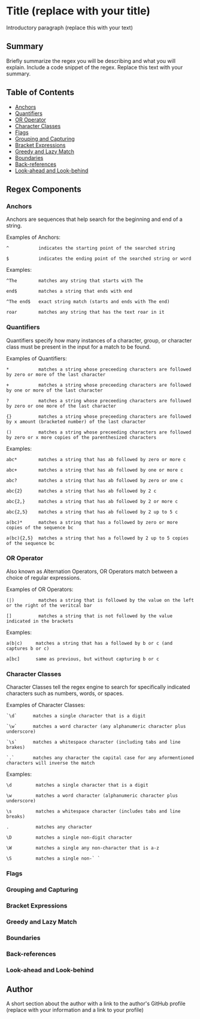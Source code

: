 # Title (replace with your title)

Introductory paragraph (replace this with your text)

## Summary

Briefly summarize the regex you will be describing and what you will explain. Include a code snippet of the regex. Replace this text with your summary.

## Table of Contents

- [Anchors](#anchors)
- [Quantifiers](#quantifiers)
- [OR Operator](#or-operator)
- [Character Classes](#character-classes)
- [Flags](#flags)
- [Grouping and Capturing](#grouping-and-capturing)
- [Bracket Expressions](#bracket-expressions)
- [Greedy and Lazy Match](#greedy-and-lazy-match)
- [Boundaries](#boundaries)
- [Back-references](#back-references)
- [Look-ahead and Look-behind](#look-ahead-and-look-behind)

## Regex Components

### Anchors
Anchors are sequences that help search for the beginning and end of a string.

Examples of Anchors:
```
^           indicates the starting point of the searched string

$           indicates the ending point of the searched string or word
```

Examples:
```
^The        matches any string that starts with The 

end$        matches a string that ends with end

^The end$   exact string match (starts and ends with The end)

roar        matches any string that has the text roar in it
```

### Quantifiers
Quantifiers specify how many instances of a character, group, or character class must be present in the input for a match to be found. 

Examples of Quantifiers:
```
*           matches a string whose preceeding characters are followed by zero or more of the last character

+           matches a string whose preceeding characters are followed by one or more of the last character

?           matches a string whose preceeding characters are followed by zero or one more of the last character

{}          matches a string whose preceeding characters are followed by x amount (bracketed number) of the last character

()          matches a string whose preceeding characters are followed by zero or x more copies of the parenthesized characters
```

Examples:
```
abc*        matches a string that has ab followed by zero or more c

abc+        matches a string that has ab followed by one or more c

abc?        matches a string that has ab followed by zero or one c

abc{2}      matches a string that has ab followed by 2 c

abc{2,}     matches a string that has ab followed by 2 or more c

abc{2,5}    matches a string that has ab followed by 2 up to 5 c

a(bc)*      matches a string that has a followed by zero or more copies of the sequence bc

a(bc){2,5}  matches a string that has a followed by 2 up to 5 copies of the sequence bc
```

### OR Operator
Also known as Alternation Operators, OR Operators match between a choice of regular expressions.  

Examples of OR Operators:
```
(|)         matches a string that is followed by the value on the left or the right of the veritcal bar

[]          matches a string that is not followed by the value indicated in the brackets
```

Examples:
```
a(b|c)     matches a string that has a followed by b or c (and captures b or c)

a[bc]      same as previous, but without capturing b or c
```

### Character Classes
Character Classes tell the regex engine to search for specifically indicated characters such as numbers, words, or spaces.

Examples of Character Classes:
```
`\d`      matches a single character that is a digit

`\w`      matches a word character (any alphanumeric character plus underscore)

`\s`      matches a whitespace character (including tabs and line brakes)

`.`       matches any character the capital case for any aformentioned characters will inverse the match
```

Examples:
```
\d         matches a single character that is a digit

\w         matches a word character (alphanumeric character plus underscore)

\s         matches a whitespace character (includes tabs and line breaks)

.          matches any character

\D         matches a single non-digit character

\W         matches a single any non-character that is a-z

\S         matches a single non-` `
```
### Flags

### Grouping and Capturing

### Bracket Expressions

### Greedy and Lazy Match

### Boundaries

### Back-references

### Look-ahead and Look-behind

## Author

A short section about the author with a link to the author's GitHub profile (replace with your information and a link to your profile)
